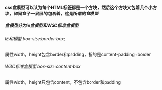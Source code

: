 #### css盒模型可以认为每个HTML标签都是一个方块，然后这个方块又包着几个小方块，如同盒子一层层的包裹着，这是所谓的盒模型

##### 盒模型分为ie盒模型和W3C标准盒模型

###### IE和模型 box-size:border-box;

属性width，height包含border和padding，指的是content-padding+border

###### W3C标准盒模型 box-size:content-box

属性width，height只包含content，不包含border和padding
